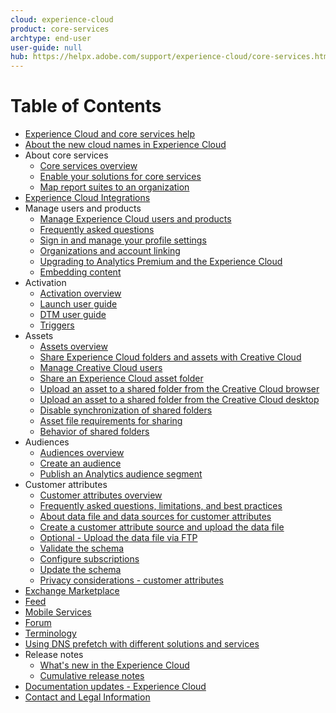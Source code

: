 ```yaml
---
cloud: experience-cloud
product: core-services
archtype: end-user
user-guide: null
hub: https://helpx.adobe.com/support/experience-cloud/core-services.html
---
```


# Table of Contents

+ [Experience Cloud and core services help](experience-cloud.md)
+ [About the new cloud names in Experience Cloud](solutions-core-services.md)
+ About core services
    + [Core services overview](core-services-landing.md)
    + [Enable your solutions for core services](core_services/core_services.md)
    + [Map report suites to an organization](core_services/map-report-suite.md)
+ [Experience Cloud Integrations](marketing-cloud-integrations.md)
+ Manage users and products
    + [Manage Experience Cloud users and products](admin_getting_started/admin_getting_started.md)
    + [Frequently asked questions](admin_getting_started/faq.md)
    + [Sign in and manage your profile settings](admin_getting_started/getting-started-experience-cloud.md)
    + [Organizations and account linking](admin_getting_started/organizations.md)
    + [Upgrading to Analytics Premium and the Experience Cloud](admin_getting_started/upgrade-to-analytics-premium.md)
    + [Embedding content](admin_getting_started/oembed.md)
+ Activation
    + [Activation overview](activation/activation.md)
    + [Launch user guide](https://marketing.adobe.com/resources/help/en_US/experience-cloud/launch/)
    + [DTM user guide](https://marketing.adobe.com/resources/help/en_US/dtm/)
    + [Triggers](activation/triggers.md)
+ Assets
    + [Assets overview](experience-cloud-assets/experience-cloud-assets.md)
    + [Share Experience Cloud folders and assets with Creative Cloud](experience-cloud-assets/creative_cloud.md)
    + [Manage Creative Cloud users](experience-cloud-assets/t_admin_add_cc_user.md)
    + [Share an Experience Cloud asset folder](experience-cloud-assets/t_share_creative_cloud.md)
    + [Upload an asset to a shared folder from the Creative Cloud browser](experience-cloud-assets/t_upload_asset_cc.md)
    + [Upload an asset to a shared folder from the Creative Cloud desktop](experience-cloud-assets/t_cc_asset_upload_thor.md)
    + [Disable synchronization of shared folders](experience-cloud-assets/t_disable_asset_sync.md)
    + [Asset file requirements for sharing](experience-cloud-assets/assets_file_reqs.md)
    + [Behavior of shared folders](experience-cloud-assets/asset_behavior.md)
+ Audiences
    + [Audiences overview](audience_library/audience_library.md)
    + [Create an audience](audience_library/t_audience_create.md)
    + [Publish an Analytics audience segment](audience_library/t_publish_audience_segment.md)
+ Customer attributes
    + [Customer attributes overview](attributes/attributes.md)
    + [Frequently asked questions, limitations, and best practices](attributes/faq-crs.md)
    + [About data file and data sources for customer attributes](attributes/crs_data_file.md)
    + [Create a customer attribute source and upload the data file](attributes/t_crs_usecase.md)
    + [Optional - Upload the data file via FTP](attributes/t_upload_attributes_ftp.md)
    + [Validate the schema](attributes/validate_schema.md)
    + [Configure subscriptions](attributes/subscription.md)
    + [Update the schema](attributes/t_update-schema.md)
    + [Privacy considerations - customer attributes](attributes/privacy_mac.md)
+ [Exchange Marketplace](exchange.md)
+ [Feed](feed.md)
+ [Mobile Services](https://marketing.adobe.com/resources/help/en_US/mobile/)
+ [Forum](https://forums.adobe.com/community/experience-cloud)
+ [Terminology](terms.md)
+ [Using DNS prefetch with different solutions and services](dns-prefetch.md)
+ Release notes
    + [What's new in the Experience Cloud](marketing-cloud-interface/marketing-cloud-interface.md)
    + [Cumulative release notes](marketing-cloud-interface/release_notes.md)
+ [Documentation updates - Experience Cloud](doc_updates.md)
+ [Contact and Legal Information](contact_and_legal.md)
